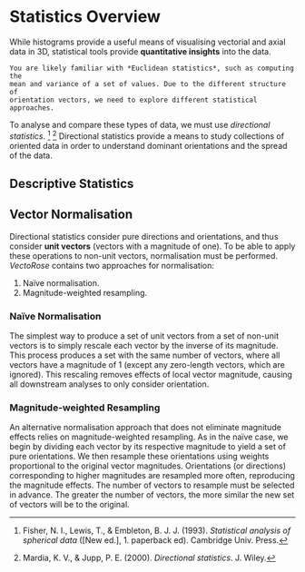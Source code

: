 # Statistics Overview

While histograms provide a useful means of visualising vectorial and axial
data in 3D, statistical tools provide **quantitative insights** into the
data.

```{caution}
You are likely familiar with *Euclidean statistics*, such as computing the
mean and variance of a set of values. Due to the different structure of
orientation vectors, we need to explore different statistical approaches.
```

To analyse and compare these types of data, we must use *directional
statistics*. [^fisher-lewis-embleton] [^mardia-jupp] Directional statistics
provide a means to study collections of oriented data in order to
understand dominant orientations and the spread of the data.

## Descriptive Statistics



## Vector Normalisation

Directional statistics consider pure directions and orientations, and thus
consider **unit vectors** (vectors with a magnitude of one). To be able to
apply these operations to non-unit vectors, normalisation must be
performed. *VectoRose* contains two approaches for normalisation:

1. Naïve normalisation.
2. Magnitude-weighted resampling.

### Naïve Normalisation

The simplest way to produce a set of unit vectors from a set of non-unit
vectors is to simply rescale each vector by the inverse of its magnitude.
This process produces a set with the same number of vectors, where all
vectors have a magnitude of 1 (except any zero-length vectors, which are
ignored). This rescaling removes effects of local vector magnitude, causing
all downstream analyses to only consider orientation.

### Magnitude-weighted Resampling

An alternative normalisation approach that does not eliminate magnitude
effects relies on magnitude-weighted resampling. As in the naïve case,
we begin by dividing each vector by its respective magnitude to yield a set
of pure orientations. We then resample these orientations using weights
proportional to the original vector magnitudes. Orientations (or
directions) corresponding to higher magnitudes are resampled more often,
reproducing the magnitude effects. The number of vectors to resample must
be selected in advance. The greater the number of vectors, the more similar
the new set of vectors will be to the original.


[^fisher-lewis-embleton]: Fisher, N. I., Lewis, T., & Embleton, B. J.
    J. (1993). *Statistical analysis of spherical data* ([New ed.], 1.
    paperback ed). Cambridge Univ. Press.

[^mardia-jupp]: Mardia, K. V., & Jupp, P. E. (2000). *Directional
    statistics*. J. Wiley.
